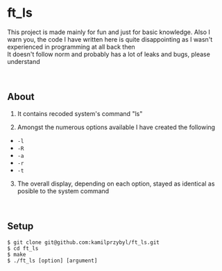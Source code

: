 # ft_ls
This project is made mainly for fun and just for basic knowledge. Also I warn you, the code I have written here is quite disappointing as I wasn't experienced in programming at all back then<br />
It doesn't follow norm and probably has a lot of leaks and bugs, please understand 

<br />

## About
1. It contains recoded system's command "ls"

2. Amongst the numerous options available I have created the following
- `-l`
- `-R`
- `-a`
- `-r`
- `-t`

3. The overall display, depending on each option, stayed as identical as posible to the system command

<br />

## Setup
```
$ git clone git@github.com:kamilprzybyl/ft_ls.git
$ cd ft_ls
$ make
$ ./ft_ls [option] [argument]
```
